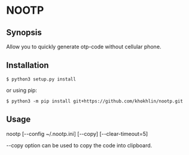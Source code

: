 # NOOTP

## Synopsis

Allow you to quickly generate otp-code without cellular phone.

## Installation

    $ python3 setup.py install

or using pip:

    $ python3 -m pip install git+https://github.com/khokhlin/nootp.git

## Usage

nootp [--config ~/.nootp.ini] [--copy] [--clear-timeout=5]

--copy option can be used to copy the code into clipboard.

